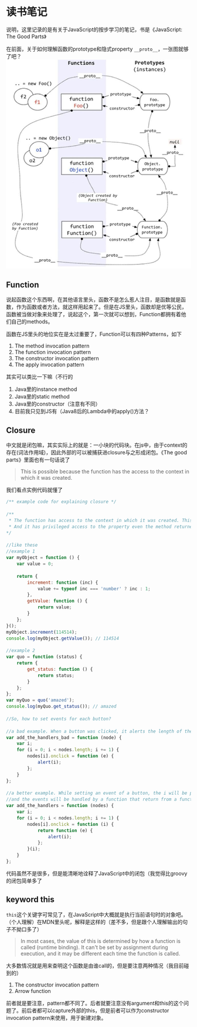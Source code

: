 # 读书笔记

说明，这里记录的是有关于JavaScript的按步学习的笔记，书是《JavaScript: The Good Parts》

在前面，关于如何理解函数的prototype和隐式property `__proto__`，一张图就够了吧？
![wow prototype](./images/photo_2021-01-31_18-25-34.jpg)

## Function

说起函数这个东西啊，在其他语言里头，函数不是怎么惹人注目，是函数就是函数，作为函数或者方法，就这样用起来了。但是在JS里头，函数却是优等公民，函数被当做对象来处理了，说起这个，第一次就可以想到，Function都拥有着他们自己的methods。

函数在JS里头的地位实在是太过重要了，Function可以有四种Patterns，如下

1. The method invocation pattern
2. The function invocation pattern
3. The constructor invocation pattern
4. The apply invocation pattern

其实可以类比一下嘛（不行的

1. Java里的instance method
2. Java里的static method
3. Java里的constructor（注意有不同）
4. 目前我只见到JS有（Java8后的Lambda中的apply()方法？

## Closure

中文就是闭包嘛，其实实际上的就是：一小块的代码块。在js中，由于context的存在(词法作用域)，因此外部的可以被捕获进closure与之形成闭包。《The good parts》里面也有一句话说了

> This is possible because the function has the access to the context in which it was created.

我们看点实例代码就懂了

``` javascript
/** example code for explaining closure */

/** 
 * The function has access to the context in which it was created. This is called closure
 * And it has privileged access to the property even the method returned
*/

//like these
//example 1
var myObject = function () {
    var value = 0;

    return {
        increment: function (inc) {
            value += typeof inc === 'number' ? inc : 1;
        },
        getValue: function () {
            return value;
        }
    };
}();
myObject.increment(114514);
console.log(myObject.getValue()); // 114514

//example 2
var quo = function (status) {
    return {
        get_status: function () {
            return status;
        }
    };
};
var myQuo = quo('amazed');
console.log(myQuo.get_status()); // amazed

//So, how to set events for each button?

//a bad example. When a button was clicked, it alerts the length of the array of the nodes but not the ordinate.
var add_the_handlers_bad = function (node) {
    var i;
    for (i = 0; i < nodes.length; i += 1) {
        nodes[i].onclick = function (e) {
            alert(i);
        };
    }
};

//a better example. While setting an event of a button, the i will be passed into the function
//and the events will be handled by a function that return from a function.
var add_the_handlers = function (nodes) {
    var i;
    for (i = 0; i < nodes.length; i += 1) {
        nodes[i].onclick = function (i) {
            return function (e) {
                alert(i);
            };
        }(i);
    }
};
```

代码虽然不是很多，但是能清晰地诠释了JavaScript中的闭包（我觉得比groovy的闭包简单多了

## keyword this

`this`这个关键字可常见了，在JavaScript中大概就是执行当前语句时的对象吧。（个人理解）在MDN里头呢，解释是这样的（差不多，但是跟个人理解输出的句子不拗口多了）

> In most cases, the value of this is determined by how a function is called (runtime binding). It can't be set by assignment during execution, and it may be different each time the function is called.

大多数情况就是用来查明这个函数是由谁call的，但是要注意两种情况（我目前碰到的）

1. The constructor invocation pattern
2. Arrow function

前者就是要注意，pattern都不同了。后者就要注意没有argument和this的这个问题了。前后者都可以capture外部的this，但是前者可以作为constructor invocation pattern来使用，用于新建对象。

